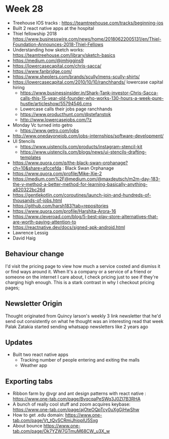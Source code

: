 # Week 28

- Treehouse IOS tracks : https://teamtreehouse.com/tracks/beginning-ios
- Built 2 react native apps at the hospital
- Thiel fellowship 2018 https://www.businesswire.com/news/home/20180622005131/en/Thiel-Foundation-Announces-2018-Thiel-Fellows
- Understanding how sketch works: https://teamtreehouse.com/library/sketch-basics
- https://medium.com/@jmhiggins9
- https://lowercasecapital.com/chris-sacca/
- https://www.fanbridge.com/
- https://www.sheplers.com/brands/scully/mens-scully-shirts/
- https://lowercasecapital.com/2010/10/10/ranchhands/ lowercase capital hiring
  - https://www.businessinsider.in/Shark-Tank-investor-Chris-Sacca-calls-this-15-year-old-founder-who-works-130-hours-a-week-pure-hustle/articleshow/55794546.cms
  - Lowercase calls their jobs page ranchhands
  - https://www.producthunt.com/@stefanstok
  - http://www.lowercasejobs.com/?z
- Monday Vc turned into getro
  - https://www.getro.com/jobs
- http://www.onedayonejob.com/jobs-internships/software-development/
- UI Stencils
  - https://www.uistencils.com/products/instagram-stencil-kit
  - https://www.uistencils.com/blogs/news/ui-stencils-drafting-templates
- https://www.quora.com/q/the-black-swan-orphanage?ch=10&share=afccefda : Black Swan Orphanage
- https://www.quora.com/profile/Mike-Xie-2
- https://medium.com%2F@medium.com/@maxdeutsch/m2m-day-183-the-v-method-a-better-method-for-learning-basically-anything-a820322bc26d
- https://gentlekotlin.com/coroutines/launch-join-and-hundreds-of-thousands-of-jobs.html
- https://github.com/harsh183?tab=repositories
- https://www.quora.com/profile/Harshita-Arora-16
- https://www.cleveroad.com/blog/5-best-play-store-alternatives-that-are-worth-paying-attention-to
- https://reactnative.dev/docs/signed-apk-android.html
- Lawrence Lessig
- David Haig

## Behaviour change

I'd visit the pricing page to view how much a service costed and dismiss it or find ways around it. When It's a company or a service of a friend or someone on the internet I care about, I check pricing just to see if they're charging high enough. This is a stark contrast in why I checkout pricing pages;

## Newsletter Origin

Thought originated from Quincy larson's weekly 3 link newsletter that he'd send out consistently on what he thought was an interesting read that week
Palak Zatakia started sending whatsapp newsletters like 2 years ago

## Updates

- Built two react native apps
  - Tracking number of people entering and exiting the malls
  - Weather app

## Exporting tabs
- Ribbon farm by @vgr and ant design patterns with react native : https://www.one-tab.com/page/BvqcqaPeSWq3J0ZI7B3RHA
- A bunch of really cool stuff and zoom acquires keybase: https://www.one-tab.com/page/ajOteOQpTcy0uXgGjHwShw
- How to get .edu domain: https://www.one-tab.com/page/Vt_tQvSCRmiJhiopIU5Sxg
- About bounce https://www.one-tab.com/page/Ok7YZW7GTmuM68CW_u3X_w
